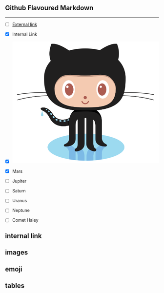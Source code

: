 

Github Flavoured Markdown
-----------------------------------------------------------------------------------------------------------------------------
-----------------------------------------------------------------------------------------------------------------------------
- [ ] [External link](https://help.github.com/en )
- [x] <a name="authoring">Internal Link</a>
- [x] ![Kiku](images/logo.png)
- [x] Mars
- [ ] Jupiter
- [ ] Saturn
- [ ] Uranus
- [ ] Neptune
- [ ] Comet Haley




internal link
------------------------------------------------------------------------------------------------------------------------------


images
------------------------------------------------------------------------------------------------------------------------------
emoji
-------------------------------------------------------------------------------------------------------------------------------
tables
-------------------------------------------------------------------------------------------------------------------------------
